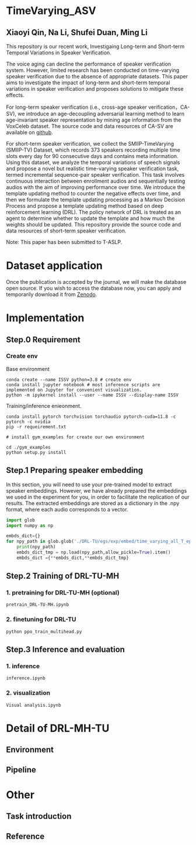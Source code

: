 # TimeVarying_ASV

## Xiaoyi Qin, Na Li, Shufei Duan, Ming Li

This repository is our recent work, Investigaing Long-term and Short-term Temporal Variations in Speaker Verification.

The voice aging can decline the performance of speaker verification system. However, limited research has been conducted on time-varying speaker verification due to the absence of appropriate datasets. This paper aims to investigate the impact of long-term and short-term temporal variations in speaker verification and proposes solutions to mitigate these effects. 

For long-term speaker verification (i.e., cross-age speaker verification，CA-SV), we introduce an age-decoupling adversarial learning method to learn age-invariant speaker representation by mining age information from the VoxCeleb dataset. The source code and data resources of CA-SV are available on [github](https://github.com/qinxiaoyi/Cross-Age_Speaker_Verification).

For short-term speaker verification, we collect the SMIIP-TimeVarying (SMIIP-TV) Dataset, which records 373 speakers recording multiple time slots every day for 90 consecutive days and contains meta information. Using this dataset, we analyze the temporal variations of speech signals and propose a novel but realistic time-varying speaker verification task, termed incremental sequence-pair speaker verification. This task involves continuous interaction between enrollment audios and sequentially testing audios with the aim of improving performance over time. We introduce the template updating method to counter the negative effects over time, and then we formulate the template updating processing as a Markov Decision Process and propose a template updating method based on deep reinforcement learning (DRL). The policy network of DRL is treated as an agent to determine whether to update the template and how much the weights should be updated. This repository provide the source code and data resources of short-term speaker verification.

Note: This paper has been submitted to T-ASLP.

# Dataset application

Once the publication is accepted by the journal, we will make the database open source. If you wish to access the database now, you can apply and temporarily download it from [Zenodo](https://zenodo.org/).


# Implementation

## Step.0 Requirement

### Create env  

Base environment

```shell
conda create --name ISSV python=3.8 # create env
conda install jupyter notebook # most inference scripts are implemented on Jupyter for convenient visualization.
python -m ipykernel install --user --name ISSV --display-name ISSV
```

Training/inference enieonment.

```
conda install pytorch torchvision torchaudio pytorch-cuda=11.8 -c pytorch -c nvidia
pip -r requeirement.txt

# install gym_examples for create our own environment

cd ./gym_examples
python setup.py install
```


## Step.1 Preparing speaker embedding

In this section, you will need to use your pre-trained model to extract speaker embeddings. However, we have already prepared the embeddings we used in the experiment for you, in order to facilitate the replication of our results. The extracted embeddings are stored as a dictionary in the .npy format, where each audio corresponds to a vector.

```python
import glob
import numpy as np

embds_dict={}
for npy_path in glob.glob('./DRL-TU/egs/exp/embed/time_varying_all_T_epoch21_rank*.npy'):
    print(npy_path)
    embds_dict_tmp = np.load(npy_path,allow_pickle=True).item()
    embds_dict ={**embds_dict,**embds_dict_tmp}
```

## Step.2 Training of DRL-TU-MH

### 1. pretraining for  DRL-TU-MH (optional)

```shell
pretrain_DRL-TU-MH.ipynb
```

### 2. finetuning for DRL-TU

```shell
python ppo_train_multihead.py
```



## Step.3 Inference and evaluation

### 1. inference

```shell
inference.ipynb
```

### 2. visualization

```shell
Visual analysis.ipynb

```


# Detail of DRL-MH-TU

## Environment

## Pipeline


# Other 

## Task introduction

## Reference
